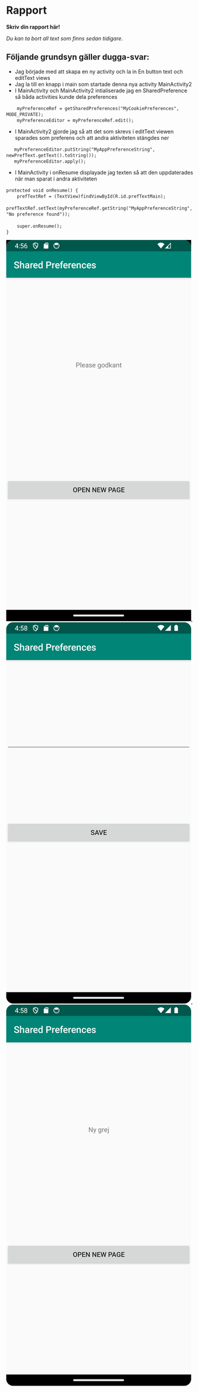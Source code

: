 
# Rapport

**Skriv din rapport här!**

_Du kan ta bort all text som finns sedan tidigare_.

## Följande grundsyn gäller dugga-svar:

- Jag började med att skapa en ny activity och la in En button text och editText views
- Jag la till en knapp i main som startade denna nya activity MainActivity2
- I MainActivity och MainActivity2 intialiserade jag en SharedPreference så båda activities kunde dela preferences
```
    myPreferenceRef = getSharedPreferences("MyCookiePreferences", MODE_PRIVATE);
    myPreferenceEditor = myPreferenceRef.edit();
``` 
- I MainActivity2 gjorde jag så att det som skrevs i editText viewen sparades som preferens och att andra aktiviteten stängdes ner
```
   myPreferenceEditor.putString("MyAppPreferenceString", newPrefText.getText().toString());
   myPreferenceEditor.apply();
```
- I MainActivity i onResume displayade jag texten så att den uppdaterades när man sparat i andra aktiviteten
 
```
protected void onResume() {
    prefTextRef = (TextView)findViewById(R.id.prefTextMain);
    prefTextRef.setText(myPreferenceRef.getString("MyAppPreferenceString", "No preference found"));
    
    super.onResume();
}
 ```
      
![img.png](img.png),![img_1.png](img_1.png),![img_2.png](img_2.png)


